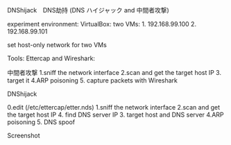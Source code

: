 DNShijack　DNS劫持 (DNS ハイジャック and 中間者攻撃)

experiment environment:
VirtualBox:
two VMs: 1. 192.168.99.100
         2. 192.168.99.101

set host-only network for two VMs

Tools:  Ettercap and Wireshark:

中間者攻撃
1.sniff the network interface
2.scan and get the target host IP
3. target it
4.ARP poisoning
5. capture packets with Wireshark

DNShijack

0.edit (/etc/ettercap/etter.nds)
1.sniff the network interface
2.scan and get the target host IP
4. find DNS server IP
3. target host and DNS server
4.ARP poisoning
5. DNS spoof


Screenshot
